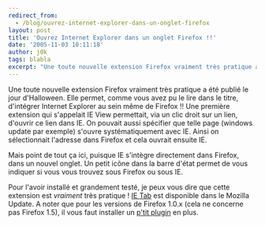 ```yaml
---
redirect_from:
  - /blog/ouvrez-internet-explorer-dans-un-onglet-firefox
layout: post
title: 'Ouvrez Internet Explorer dans un onglet Firefox !!'
date: '2005-11-03 10:11:18'
author: j0k
tags: blabla
excerpt: "Une toute nouvelle extension Firefox vraiment très pratique a été publié le jour d'Halloween. Elle permet, comme vous avez pu le lire dans le titre, d'intégrer Internet Explorer au sein même de Firefox !!     \nUne première extension qui s'appelait IE View permettait, via un clic droit sur un lien, d'ouvrir ce lien dans IE. On pouvait aussi spécifier que telle      …"
---
```


Une toute nouvelle extension Firefox vraiment très pratique a été publié le jour d'Halloween. Elle permet, comme vous avez pu le lire dans le titre, d'intégrer Internet Explorer au sein même de Firefox !!
Une première extension qui s'appelait IE View permettait, via un clic droit sur un lien, d'ouvrir ce lien dans IE. On pouvait aussi spécifier que telle page (windows update par exemple) s'ouvre systématiquement avec IE. Ainsi on sélectionnait l'adresse dans Firefox et cela ouvrait ensuite IE.

Mais point de tout ça ici, puisque IE s'intègre directement dans Firefox, dans un nouvel onglet. Un petit icône dans la barre d'état permet de vous indiquer si vous vous trouvez sous Firefox ou sous IE.

Pour l'avoir installé et grandement testé, je peux vous dire que cette extension est _vraiment_ très pratique ! [IE Tab](https://addons.mozilla.org/extensions/moreinfo.php?id=1419&amp;vid=7511) est disponible dans le Mozilla Update. A noter que pour les versions de Firefox 1.0.x (cela ne concerne pas Firefox 1.5), il vous faut installer un [p'tit plugin](http://downloads.mozdev.org/ietab/ietab_plugin-1.0.3.xpi) en plus.
